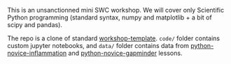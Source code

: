 This is an unsanctionned mini SWC workshop. We will cover only Scientific Python
programming (standard syntax, numpy and matplotlib + a bit of scipy and pandas).

The repo is a clone of standard
[workshop-template](https://github.com/swcarpentry/workshop-template).
`code/` folder contains custom jupyter notebooks, and `data/` folder contains data
from [python-novice-inflammation](http://swcarpentry.github.io/python-novice-inflammation/)
and
[python-novice-gapminder](https://swcarpentry.github.io/python-novice-gapminder/)
lessons.
